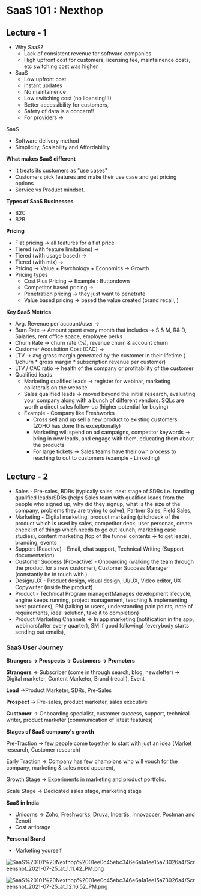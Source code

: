 # SaaS 101 : Nexthop

## Lecture - 1

- Why SaaS?
    - Lack of consistent revenue for software companies
    - High upfront cost for customers, licensing fee, maintainence costs, etc switching cost was higher
- SaaS
    - Low upfront cost
    - instant updates
    - No maintainence
    - Low switching cost (no licensing!!!)
    - Better accessibility for customers,
    - Safety of data is a concern!!
    - For providers →
    

SaaS

- Software delivery method
- Simplicity, Scalability and Affordability

**What makes SaaS different**

- It treats its customers as "use cases"
- Customers pick features and make their use case and get pricing options
- Service vs Product mindset.

**Types of SaaS Businesses**

- B2C
- B2B

**Pricing**

- Flat pricing → all features for a flat price
- Tiered (with feature limitations) →
- Tiered (with usage based) →
- Tiered (with mix) →
- Pricing → Value + Psychology + Economics → Growth
- Pricing types
    - Cost Plus Pricing → Example : Buttondown
    - Competitor based pricing →
    - Penetration pricing → they just want to penetrate
    - Value based pricing → based the value created (brand recall, )

**Key SaaS Metrics**

- Avg. Revenue per account/user →
- Burn Rate → Amount spent every month that includes → S & M, R& D, Salaries, rent office space, employee perks
- Churn Rate → churn rate (%), revenue churn & account churn
- Customer Acquisition Cost (CAC) →
- LTV → avg gross margin generated by the customer in their lifetime ( 1/churn * gross margin * subscription revenue per customer)
- LTV / CAC ratio → health of the company or profitability of the customer
- Qualified leads
    - Marketing qualified leads → register for webinar, marketing collaterals on the website
    - Sales qualified leads → moved beyond the initial research, evaluating your company along with a bunch of different vendors. SQLs are worth a direct sales follow-up (higher potential for buying)
    - Example - Company like Freshworks
        - Cross sell and up sell a new product to existing customers (ZOHO has done this exceptionally)
        - Marketing will spend on ad campaigns, competitor keywords → bring in new leads, and engage with them, educating them about the products
        - For large tickets → Sales teams have their own process to reaching to out to customers (example - Linkeding)

## Lecture - 2

- Sales - Pre-sales, BDRs (typically sales, next stage of SDRs i.e. handling qualified leads)SDRs (helps Sales team with qualified leads from the people who signed up, why did they signup, what is the size of the company, problems they are trying to solve), Partner Sales, Field Sales,
- Marketing - Digital marketing, product marketing (pitchdeck of the product which is used by sales, competitor deck, user personas, create checklist of things which needs to go out launch, marketing case studies), content marketing (top of the funnel contents → to get leads), branding, events
- Support (Reactive) - Email, chat support, Technical Writing (Support documentation)
- Customer Success (Pro-active) - Onboarding (walking the team through the product for a new customer), Customer Success Manager (constantly be in touch with )
- Design/UX - Product design, visual design, UI/UX, Video editor, UX Copywriter (inside the product)
- Product - Technical Program manager(Manages development lifecycle, engine keeps running, project management, teaching & implementing best practices), PM (talking to users, understanding pain points, note of requirements, ideal solution, take it to completion)
- Product Marketing Channels → In app marketing (notification in the app, webinars(after every quarter), SM if good following) (everybody starts sending out emails),

### SaaS User Journey

**Strangers → Prospects → Customers → Promoters**

**Strangers** → Subscriber (come in through search, blog, newsletter) → Digital marketer, Content Marketer, Brand (recall), Event

**Lead** ->Product Marketer, SDRs, Pre-Sales

**Prospect** → Pre-sales, product marketer, sales executive

**Customer** → Onboarding specialist, customer success, support, technical writer, product marketer (communication of latest features)

**Stages of SaaS company's growth**

Pre-Traction → few people come together to start with just an idea (Market research, Customer research)

Early Traction → Company has few champions who will vouch for the company, marketing & sales need apparent, 

Growth Stage → Experiments in marketing and product portfolio. 

Scale Stage → Dedicated sales stage, marketing stage 

**SaaS in India**

- Unicorns → Zoho, Freshworks, Druva, Incertis, Innovaccer, Postman and Zenoti
- Cost artibrage

**Personal Brand**

- Marketing yourself

![SaaS%20101%20Nexthop%2001ee0c45ebc346e6a1a1ee15a73026a4/Screenshot_2021-07-25_at_1.11.42_PM.png](SaaS%20101%20Nexthop%2001ee0c45ebc346e6a1a1ee15a73026a4/Screenshot_2021-07-25_at_1.11.42_PM.png)

![SaaS%20101%20Nexthop%2001ee0c45ebc346e6a1a1ee15a73026a4/Screenshot_2021-07-25_at_12.16.52_PM.png](SaaS%20101%20Nexthop%2001ee0c45ebc346e6a1a1ee15a73026a4/Screenshot_2021-07-25_at_12.16.52_PM.png)